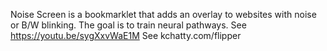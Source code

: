 Noise Screen is a bookmarklet that adds an overlay to websites with noise or B/W blinking. The goal is to train neural pathways.
See https://youtu.be/sygXxvWaE1M
See kchatty.com/flipper

